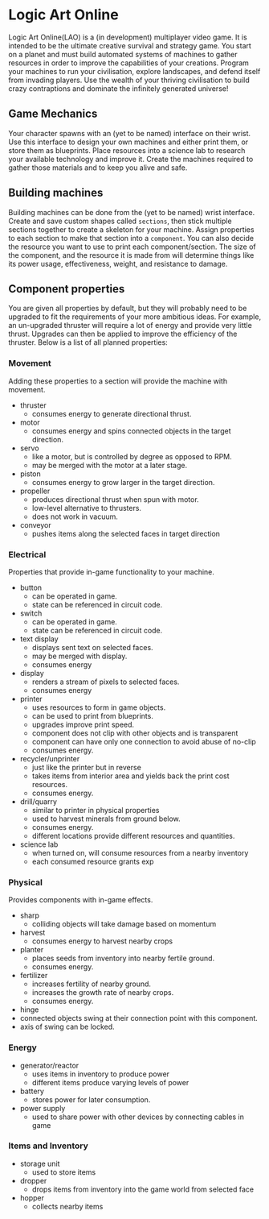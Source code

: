Logic Art Online
================
Logic Art Online(LAO) is a (in development) multiplayer video game. It is
intended to be the ultimate creative survival and strategy game. You start on a
planet and must build automated systems of machines to gather resources in order
to improve the capabilities of your creations. Program your machines to run your
civilisation, explore landscapes, and defend itself from invading players. Use
the wealth of your thriving civilisation to build crazy contraptions and
dominate the infinitely generated universe!

Game Mechanics
--------------
Your character spawns with an (yet to be named) interface on their wrist. Use
this interface to design your own machines and either print them, or store them
as blueprints. Place resources into a science lab to research your available
technology and improve it. Create the machines required to gather those
materials and to keep you alive and safe.

Building machines
-----------------
Building machines can be done from the (yet to be named) wrist interface. Create
and save custom shapes called `sections`, then stick multiple sections together
to create a skeleton for your machine. Assign properties to each section to
make that section into a `component`. You can also decide the resource you want
to use to print each component/section. The size of the component, and the
resource it is made from will determine things like its power usage,
effectiveness, weight, and resistance to damage.

Component properties
------------------
You are given all properties by default, but they will probably need to be
upgraded to fit the requirements of your more ambitious ideas. For example, an
un-upgraded thruster will require a lot of energy and provide very little
thrust. Upgrades can then be applied to improve the efficiency of the thruster.
Below is a list of all planned properties:

### Movement
Adding these properties to a section will provide the machine with movement.
- thruster
  - consumes energy to generate directional thrust.
- motor
  - consumes energy and spins connected objects in the target direction.
- servo
  - like a motor, but is controlled by degree as opposed to RPM.
  - may be merged with the motor at a later stage.
- piston
  - consumes energy to grow larger in the target direction.
- propeller
  - produces directional thrust when spun with motor.
  - low-level alternative to thrusters.
  - does not work in vacuum.
- conveyor
  - pushes items along the selected faces in target direction

### Electrical
Properties that provide in-game functionality to your machine.
- button
  - can be operated in game.
  - state can be referenced in circuit code.
- switch
  - can be operated in game.
  - state can be referenced in circuit code.
- text display
  - displays sent text on selected faces.
  - may be merged with display.
  - consumes energy
- display
  - renders a stream of pixels to selected faces.
  - consumes energy
- printer
  - uses resources to form in game objects.
  - can be used to print from blueprints.
  - upgrades improve print speed.
  - component does not clip with other objects and is transparent
  - component can have only one connection to avoid abuse of no-clip
  - consumes energy.
- recycler/unprinter
  - just like the printer but in reverse
  - takes items from interior area and yields back the print cost resources.
  - consumes energy.
- drill/quarry
  - similar to printer in physical properties
  - used to harvest minerals from ground below.
  - consumes energy.
  - different locations provide different resources and quantities.
- science lab
  - when turned on, will consume resources from a nearby inventory
  - each consumed resource grants exp

### Physical
Provides components with in-game effects.
- sharp
  - colliding objects will take damage based on momentum
- harvest
  - consumes energy to harvest nearby crops
- planter
  - places seeds from inventory into nearby fertile ground.
  - consumes energy.
- fertilizer
  - increases fertility of nearby ground.
  - increases the growth rate of nearby crops.
  - consumes energy.
- hinge
 - connected objects swing at their connection point with this component.
 - axis of swing can be locked.

### Energy
- generator/reactor
  - uses items in inventory to produce power
  - different items produce varying levels of power
- battery
  - stores power for later consumption.
- power supply
  - used to share power with other devices by connecting cables in game

### Items and Inventory
- storage unit
  - used to store items
- dropper
  - drops items from inventory into the game world from selected face
- hopper
  - collects nearby items
